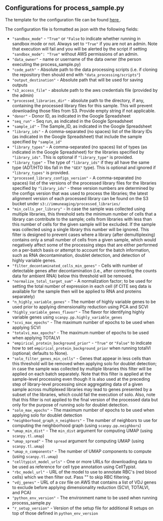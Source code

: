 ## Configurations for process_sample.py

The template for the configuration file can be found <a href="https://github.com/YosefLab/Immune-Aging-Data-Hub/tree/main/data_processing/configs_templates/process_sample.configs_file.example.txt">here </a>.

The configuration file is formatted as json with the following fields:

* `"sandbox_mode"` - `"True"` or `"False` to indicate whether running in sandbox mode or not. Always set to `"True"` if you are not an admin. Note that execution will fail and you will be alerted by the script if setting `"sandbox_mode": "True"` without AWS permissions of an admin.
* `"data_owner"` - name or username of the data owner (the person executing the process_sample.py)
* `"code_path"` - Absolute path to the data processing scripts (i.e. if cloning the repository then should end with `"data_processing/scripts"`)
* `"output_destination"` - Absolute path that will be used for saving outputs
* `"s3_access_file"` - absolute path to the aws credentials file (provided by the admin)
* `"processed_libraries_dir"` - absolute path to the directory, if any, containing the processed library files for this sample. This will prevent downloading those files from S3. Provide empty string if not applicable.
* `"donor"` - Donor ID, as indicated in the Google Spreadsheet
* `"seq_run"` - Seq run, as indicated in the Google Spreadsheet
* `"sample_id"` - The Sample_ID, as indicated in the Google Spreadsheet
* `"library_ids"` - A comma-separated (no spaces) list of the library IDs (as indicated in the Google Spreadsheet) that include the sample specified by `"sample_id"`
* `"library_types"` - A comma-separated (no spaces) list of types (as indicated in the Google Spreadsheet) for the libraries specified by `"library_ids"`. This is optional if `"library_type"` is provided.
* `"library_type"` - The type of `"library_ids"` if they all have the same type (ADT/HTO libs fall in the `"GEX"` type). This is optional and ignored if `"library_types"` is provided.
* `"processed_library_configs_version"` - A comma-separated (no spaces) list of the versions of the processed library files for the libraries specified by `"library_ids"` - these version numbers are determined by the configs version that was used to process the libraries; the latest alignment version of each processed library can be found on the S3 bucket under `s3://immuneaging/processed_libraries/`
* `"min_cells_per_library"` - In case the sample was collected using multiple libraries, this threshold sets the minimum number of cells that a library can contribute to the sample; cells from libraries with less than this number of cells for the given sample will be excluded. If the sample was collected using a single library this number will be ignored. This filter is designed to prevent cases where a library (after demultiplexing) contains only a small number of cells from a given sample, which would negatively affect some of the processing steps that are either performed on a per-batch basis or attempt to account for the batch information, such as RNA decontamination, doublet detection, and detection of highly variable genes.
* `"filter_decontaminated_cells_min_genes"` - Cells with number of detectable genes after decontamination (i.e., after correcting the counts data for ambient RNA) below this threshold will be removed.
* `"normalize_total_target_sum"` - A normalization factor; to be used for setting the total number of expression in each cell (if CITE seq data is available for the sample then will be applied to RNA and proteins separately)
* `"n_highly_variable_genes"` - The number of highly variable genes to be used prior to applying dimensionality reduction using PCA and SCVI
* `"highly_variable_genes_flavor"` - The flavor for identifying highly variable genes using `scanpy.pp.highly_variable_genes`
* `"scvi_max_epochs"` - The maximum number of epochs to be used when applying SCVI
* `"totalvi_max_epochs"` - The maximum number of epochs to be used when applying TOTALVI
* `"empirical_protein_background_prior"` - `"True"` or `"False"` to indicate how to set `empirical_protein_background_prior` when running totalVI (optional; defaults to None).
* `"solo_filter_genes_min_cells"` - Genes that appear in less cells than this threshold will be removed when applying solo for doublet detection; in case the sample was collected by multiple libraries this filter will be applied on each batch separately. Note that this filter is applied at the sample-level processing even though it is also used at the preceding step of library-level processing since aggregating data of a given sample across multiplexed libraries may lead to genes presented by a subset of the libraries, which could fail the execution of solo. Also, note that this filter is not applied to the final version of the processed data but only for the purpose of running solo for doublet detection.
* `"solo_max_epochs"` - The maximum number of epochs to be used when applying solo for doublet detection
* `"neighborhood_graph_n_neighbors"` - The number of neighbors to use for computing the neighborhood graph (using `scanpy.pp.neighbors`)
* `"umap_min_dist"` - The `min_dist` argument for computing UMAP (using `scanpy.tl.umap`)
* `"umap_spread"` - The `spread` argument for computing UMAP (using `scanpy.tl.umap`)
* `"umap_n_components"` - The number of UMAP components to compute (using `scanpy.tl.umap`)
* `"celltypist_model_urls"` - One or more URLs for downloading data to be used as reference for cell type annotation using CellTypist.
* `"rbc_model_url"` - URL of the model to use to annotate RBC's (red blood cells) which we then filter out. Pass "" to skip RBC filtering.
* `"vdj_genes"` - URL of a csv file on AWS that contains a list of VDJ genes to exclude before applying dimensionality reduction (SCVI, TOTALVI, and PCA)
* `"python_env_version"` - The environment name to be used when running process_sample.py
* `"r_setup_version"` - Version of the setup file for additional R setups on top of those defined in `python_env_version`
